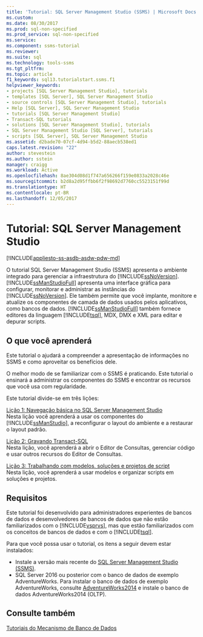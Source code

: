 ```yaml
---
title: 'Tutorial: SQL Server Management Studio (SSMS) | Microsoft Docs'
ms.custom: 
ms.date: 08/30/2017
ms.prod: sql-non-specified
ms.prod_service: sql-non-specified
ms.service: 
ms.component: ssms-tutorial
ms.reviewer: 
ms.suite: sql
ms.technology: tools-ssms
ms.tgt_pltfrm: 
ms.topic: article
f1_keywords: sql13.tutorialstart.ssms.f1
helpviewer_keywords:
- projects [SQL Server Management Studio], tutorials
- templates [SQL Server], SQL Server Management Studio
- source controls [SQL Server Management Studio], tutorials
- Help [SQL Server], SQL Server Management Studio
- tutorials [SQL Server Management Studio]
- Transact-SQL tutorials
- solutions [SQL Server Management Studio], tutorials
- SQL Server Management Studio [SQL Server], tutorials
- scripts [SQL Server], SQL Server Management Studio
ms.assetid: d2bade70-07cf-4d94-b5d2-88aecb538ed1
caps.latest.revision: "22"
author: stevestein
ms.author: sstein
manager: craigg
ms.workload: Active
ms.openlocfilehash: 8ae304d08d1f747a656266f159e0833a2028c46e
ms.sourcegitcommit: b2d8a2d95ffbb6f2f98692d7760cc5523151f99d
ms.translationtype: HT
ms.contentlocale: pt-BR
ms.lasthandoff: 12/05/2017
---
```

# <a name="tutorial-sql-server-management-studio"></a>Tutorial: SQL Server Management Studio
[!INCLUDE[appliesto-ss-asdb-asdw-pdw-md](../../includes/appliesto-ss-asdb-asdw-pdw-md.md)]

O tutorial SQL Server Management Studio (SSMS) apresenta o ambiente integrado para gerenciar a infraestrutura do [!INCLUDE[ssNoVersion](../../includes/ssnoversion-md.md)]. [!INCLUDE[ssManStudioFull](../../includes/ssmanstudiofull-md.md)] apresenta uma interface gráfica para configurar, monitorar e administrar as instâncias do [!INCLUDE[ssNoVersion](../../includes/ssnoversion-md.md)]. Ele também permite que você implante, monitore e atualize os componentes de camada de dados usados pelos aplicativos, como bancos de dados. [!INCLUDE[ssManStudioFull](../../includes/ssmanstudiofull-md.md)] também fornece editores da linguagem [!INCLUDE[tsql](../../includes/tsql-md.md)], MDX, DMX e XML para editar e depurar scripts.  
  
## <a name="what-you-will-learn"></a>O que você aprenderá  
Este tutorial o ajudará a compreender a apresentação de informações no SSMS e como aproveitar os benefícios dele.
  
O melhor modo de se familiarizar com o SSMS é praticando. Este tutorial o ensinará a administrar os componentes do SSMS e encontrar os recursos que você usa com regularidade.  
  
Este tutorial divide-se em três lições:  
  
[Lição 1: Navegação básica no SQL Server Management Studio](lesson-1-basic-navigation-in-sql-server-management-studio.md)  
Nesta lição você aprenderá a usar os componentes do [!INCLUDE[ssManStudio](../../includes/ssmanstudio-md.md)], a reconfigurar o layout do ambiente e a restaurar o layout padrão.  
  
[Lição 2: Gravando Transact-SQL](lesson-2-writing-transact-sql.md)  
Nesta lição, você aprenderá a abrir o Editor de Consultas, gerenciar código e usar outros recursos do Editor de Consultas.  
  
[Lição 3: Trabalhando com modelos, soluções e projetos de script](lesson-3-working-with-templates-solutions-and-script-projects.md)  
Nesta lição, você aprenderá a usar modelos e organizar scripts em soluções e projetos.  
  
## <a name="requirements"></a>Requisitos  
Este tutorial foi desenvolvido para administradores experientes de bancos de dados e desenvolvedores de bancos de dados que não estão familiarizados com o [!INCLUDE[vsprvs](../../includes/vsprvs-md.md)], mas que estão familiarizados com os conceitos de bancos de dados e com o [!INCLUDE[tsql](../../includes/tsql-md.md)].  
  
Para que você possa usar o tutorial, os itens a seguir devem estar instalados:  

  
-   Instale a versão mais recente do [SQL Server Management Studio (SSMS)](../download-sql-server-management-studio-ssms.md).  
-   SQL Server 2016 ou posterior com o banco de dados de exemplo AdventureWorks. Para instalar o banco de dados de exemplo AdventureWorks, consulte [AdventureWorks2014](https://github.com/Microsoft/sql-server-samples/releases/tag/adventureworks2014) e instale o banco de dados AdventureWorks2014 (OLTP).  

  
## <a name="see-also"></a>Consulte também  
[Tutoriais do Mecanismo de Banco de Dados](../../relational-databases/database-engine-tutorials.md)  
  
  
  

